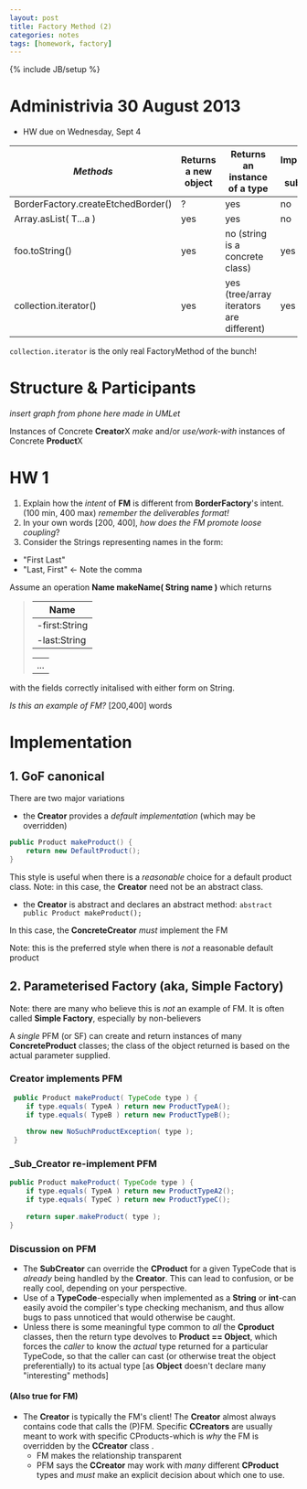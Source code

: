 ```yaml
---
layout: post 
title: Factory Method (2)
categories: notes
tags: [homework, factory]
---
```

{% include JB/setup %}

# Administrivia 30 August 2013
* HW due on Wednesday, Sept 4

| *Methods*            									 | Returns a new object | Returns an instance of a type | Implemented by subclasses |
| ---------------------------------------| -------------------- | ----------------------------- | ------------------------- |
| BorderFactory.createEtchedBorder()     | ?   									| yes 													| no 												|
| Array.asList( T...a ) 								 | yes 									| yes 													| no 												|
| foo.toString() 												 | yes 									| no (string is a concrete class) | yes 										|
| collection.iterator() 						 	   | yes 									| yes (tree/array iterators are different) | yes 						|

`collection.iterator` is the only real FactoryMethod of the bunch!

# Structure & Participants 
*insert graph from phone here made in UMLet*

Instances of Concrete **Creator**X *make* and/or *use/work-with* instances of Concrete **Product**X
# HW 1
1. Explain how the *intent* of **FM** is different from **BorderFactory**'s intent.
(100 min, 400 max) *remember the deliverables format!*
2. In your own words [200, 400], *how does the FM promote loose coupling*?
3. Consider the Strings representing names in the form: 
  * "First Last"
  * "Last, First" <- Note the comma
 
Assume an operation **Name makeName( String name )** which returns 

> | Name 					|
> |---------------|
> | -first:String |
> | -last:String  |
> 
> |               |
> |---------------|
> | ... 					|
 
with the fields correctly initalised with either form on String. 
 
*Is this an example of FM?* [200,400] words

# Implementation
## 1. GoF canonical
There are two major variations
* the **Creator** provides a *default implementation* (which may be overridden)

~~~ java
public Product makeProduct() {
	return new DefaultProduct();
}
~~~

This style is useful when there is a *reasonable* choice for a default product class. Note: in this case, the **Creator** need not be an abstract class. 

* the **Creator** is abstract and declares an abstract method: 
` abstract public Product makeProduct(); `

In this case, the **ConcreteCreator** *must* implement the FM

Note: this is the preferred style when there is *not* a reasonable default product

## 2. Parameterised Factory (aka, Simple Factory)
Note: there are many who believe this is *not* an example of FM. It is often called **Simple Factory**, especially by non-believers

A *single* PFM (or SF) can create and return instances of many **ConcreteProduct** classes; the class of the object returned is based on the actual parameter supplied. 

### Creator implements PFM

~~~ java
 public Product makeProduct( TypeCode type ) {
 	if type.equals( TypeA ) return new ProductTypeA();
 	if type.equals( TypeB ) return new ProductTypeB();
 	
 	throw new NoSuchProductException( type );
 }
~~~

### _Sub_Creator re-implement PFM

~~~ java
public Product makeProduct( TypeCode type ) {
	if type.equals( TypeA ) return new ProductTypeA2();
	if type.equals( TypeC ) return new ProductTypeC();
	
	return super.makeProduct( type );
}
~~~

### Discussion on PFM
* The **SubCreator** can override the **CProduct** for a given TypeCode that is *already* being handled by the **Creator**. This can lead to confusion, or be really cool, depending on your perspective. 
* Use of a **TypeCode**-especially when implemented as a **String** or **int**-can easily avoid the compiler's type checking mechanism, and thus allow bugs to pass unnoticed that would otherwise be caught. 
* Unless there is some meaningful type common to *all* the **Cproduct** classes, then the return type devolves to **Product == Object**, which forces the *caller* to know the *actual* type returned for a particular TypeCode, so that the caller can cast (or otherwise treat the object preferentially) to its actual type [as **Object** doesn't declare many "interesting" methods]

#### (Also true for FM)
* The **Creator** is typically the FM's client! The **Creator** almost always contains code that calls the (P)FM. Specific **CCreators** are usually meant to work with specific CProducts-which is *why* the FM is overridden by the **CCreator** class . 
	* FM makes the relationship transparent
	* PFM says the **CCreator** may work with *many* different **CProduct** types and *must* make an explicit decision about which one to use. 
